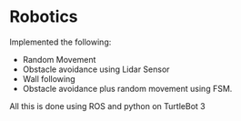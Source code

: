 # Robotics
Implemented the following:
- Random Movement
- Obstacle avoidance using Lidar Sensor
- Wall following 
- Obstacle avoidance plus random movement using FSM.

All this is done using ROS and python on TurtleBot 3
